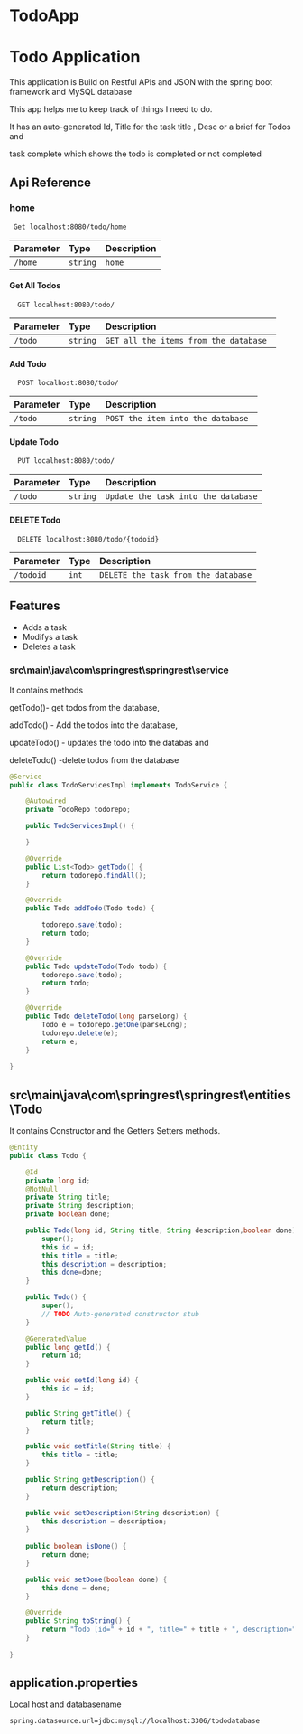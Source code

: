 # TodoApp

# Todo Application


This application is Build on Restful APIs and JSON with the spring boot framework
and MySQL database

This app helps me to keep track of things I need to do.

It has an auto-generated Id, Title for the task title , Desc or a brief for Todos and 

task complete which shows the todo is completed or not completed

## Api Reference

### home

```http
 Get localhost:8080/todo/home
```

| Parameter | Type     | Description                |
| :-------- | :------- | :------------------------- |
| `/home` | `string` | `home` |

#### Get All Todos 

```http
  GET localhost:8080/todo/
```

| Parameter | Type     | Description                       |
| :-------- | :------- | :-------------------------------- |
| `/todo`      | `string` | `GET all the items from the database `|


#### Add Todo 

```http
  POST localhost:8080/todo/
```

| Parameter | Type     | Description                       |
| :-------- | :------- | :-------------------------------- |
| `/todo`      | `string` | `POST the item into the database `|


  
#### Update Todo 

```http
  PUT localhost:8080/todo/
```

| Parameter | Type     | Description                       |
| :-------- | :------- | :-------------------------------- |
| `/todo`      | `string` | `Update the task into the database` |


#### DELETE Todo 

```http
  DELETE localhost:8080/todo/{todoid}
```

| Parameter | Type     | Description                       |
| :-------- | :------- | :-------------------------------- |
| `/todoid`      | `int` | `DELETE the task from the database`|


## Features

- Adds a task
- Modifys a task
- Deletes a task


### src\main\java\com\springrest\springrest\service
 It contains methods
 
 getTodo()- get todos from the database,
 
 addTodo() - Add the todos into  the database,
 
 updateTodo() - updates the todo into the databas and
 
 deleteTodo() -delete todos from the database

```java
@Service
public class TodoServicesImpl implements TodoService {

	@Autowired
	private TodoRepo todorepo;

	public TodoServicesImpl() {

	}

	@Override
	public List<Todo> getTodo() {
		return todorepo.findAll();
	}

	@Override
	public Todo addTodo(Todo todo) {

		todorepo.save(todo);
		return todo;
	}

	@Override
	public Todo updateTodo(Todo todo) {
		todorepo.save(todo);
		return todo;
	}

	@Override
	public Todo deleteTodo(long parseLong) {
		Todo e = todorepo.getOne(parseLong);
		todorepo.delete(e);
		return e;
	}
	
}
```


## src\main\java\com\springrest\springrest\entities\Todo
 It contains Constructor and the Getters Setters methods.  

```java
@Entity
public class Todo {

	@Id
	private long id;
	@NotNull
	private String title;
	private String description;
	private boolean done;

	public Todo(long id, String title, String description,boolean done) {
		super();
		this.id = id;
		this.title = title;
		this.description = description;
		this.done=done;
	}

	public Todo() {
		super();
		// TODO Auto-generated constructor stub
	}

	@GeneratedValue
	public long getId() {
		return id;
	}

	public void setId(long id) {
		this.id = id;
	}

	public String getTitle() {
		return title;
	}

	public void setTitle(String title) {
		this.title = title;
	}

	public String getDescription() {
		return description;
	}

	public void setDescription(String description) {
		this.description = description;
	}
	
	public boolean isDone() {
		return done;
	}

	public void setDone(boolean done) {
		this.done = done;
	}

	@Override
	public String toString() {
		return "Todo [id=" + id + ", title=" + title + ", description=" + description + ", done=" + done + "]";
	}
	
}
```
## application.properties
Local host and databasename 
```
spring.datasource.url=jdbc:mysql://localhost:3306/tododatabase
```

